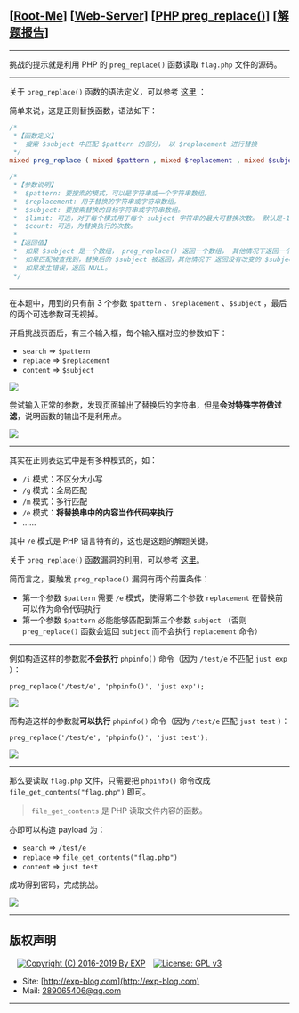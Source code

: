 ## [[Root-Me](https://www.root-me.org/)] [[Web-Server](https://www.root-me.org/en/Challenges/Web-Server/)] [[PHP preg_replace()](https://www.root-me.org/en/Challenges/Web-Server/PHP-preg_replace)] [[解题报告](http://exp-blog.com/2019/03/07/pid-3495/)]

------


挑战的提示就是利用  PHP 的 `preg_replace()` 函数读取 `flag.php` 文件的源码。

------------

关于 `preg_replace()` 函数的语法定义，可以参考 [这里](http://www.runoob.com/php/php-preg_replace.html) ：

简单来说，这是正则替换函数，语法如下：

```php
/*
 *【函数定义】
 *  搜索 $subject 中匹配 $pattern 的部分， 以 $replacement 进行替换
 */
mixed preg_replace ( mixed $pattern , mixed $replacement , mixed $subject [, int $limit = -1 [, int &$count ]] )

/*
 *【参数说明】
 *  $pattern: 要搜索的模式，可以是字符串或一个字符串数组。
 *  $replacement: 用于替换的字符串或字符串数组。
 *  $subject: 要搜索替换的目标字符串或字符串数组。
 *  $limit: 可选，对于每个模式用于每个 subject 字符串的最大可替换次数。 默认是-1（无限制）。
 *  $count: 可选，为替换执行的次数。
 *
 *【返回值】
 *  如果 $subject 是一个数组， preg_replace() 返回一个数组， 其他情况下返回一个字符串。
 *  如果匹配被查找到，替换后的 $subject 被返回，其他情况下 返回没有改变的 $subject。
 *  如果发生错误，返回 NULL。
 */
```

------------

在本题中，用到的只有前 3 个参数 `$pattern` 、`$replacement` 、`$subject` ，最后的两个可选参数可无视掉。

开启挑战页面后，有三个输入框，每个输入框对应的参数如下：

- `search` => `$pattern`
- `replace` => `$replacement`
- `content` => `$subject`

![](https://github.com/lyy289065406/CTF-Solving-Reports/blob/master/rootme/Web-Server/%5B27%5D%20%5B30P%5D%20PHP%20preg_replace/imgs/01.png)

尝试输入正常的参数，发现页面输出了替换后的字符串，但是**会对特殊字符做过滤**，说明函数的输出不是利用点。

![](https://github.com/lyy289065406/CTF-Solving-Reports/blob/master/rootme/Web-Server/%5B27%5D%20%5B30P%5D%20PHP%20preg_replace/imgs/02.png)


------------

其实在正则表达式中是有多种模式的，如：

- `/i` 模式：不区分大小写
- `/g` 模式：全局匹配
- `/m` 模式：多行匹配
- `/e` 模式：**将替换串中的内容当作代码来执行**
- ......

其中 `/e` 模式是 PHP 语言特有的，这也是这题的解题关键。

关于 `preg_replace()` 函数漏洞的利用，可以参考 [这里](https://www.waitalone.cn/phpmyadmin-preg_replace-rce.html)。

简而言之，要触发 `preg_replace()` 漏洞有两个前置条件：

- 第一个参数 `$pattern` 需要 `/e` 模式，使得第二个参数 `replacement` 在替换前可以作为命令代码执行
- 第一个参数 `$pattern` 必能能够匹配到第三个参数 `subject` （否则 `preg_replace()` 函数会返回 `subject` 而不会执行 `replacement` 命令）

------------


例如构造这样的参数就**不会执行** `phpinfo()` 命令（因为 `/test/e` 不匹配 `just exp` ）：

`preg_replace('/test/e', 'phpinfo()', 'just exp');`

![](https://github.com/lyy289065406/CTF-Solving-Reports/blob/master/rootme/Web-Server/%5B27%5D%20%5B30P%5D%20PHP%20preg_replace/imgs/03.png)

而构造这样的参数就**可以执行** `phpinfo()` 命令（因为 `/test/e` 匹配 `just test` ）：

`preg_replace('/test/e', 'phpinfo()', 'just test');`

![](https://github.com/lyy289065406/CTF-Solving-Reports/blob/master/rootme/Web-Server/%5B27%5D%20%5B30P%5D%20PHP%20preg_replace/imgs/04.png)


------------

那么要读取 `flag.php` 文件，只需要把 `phpinfo()` 命令改成 `file_get_contents("flag.php")` 即可。

> `file_get_contents` 是 PHP 读取文件内容的函数。

亦即可以构造 payload 为：

- `search` => `/test/e`
- `replace` => `file_get_contents("flag.php")`
- `content` => `just test`

成功得到密码，完成挑战。

![](https://github.com/lyy289065406/CTF-Solving-Reports/blob/master/rootme/Web-Server/%5B27%5D%20%5B30P%5D%20PHP%20preg_replace/imgs/05.png)

------

## 版权声明

　[![Copyright (C) 2016-2019 By EXP](https://img.shields.io/badge/Copyright%20(C)-2016~2019%20By%20EXP-blue.svg)](http://exp-blog.com)　[![License: GPL v3](https://img.shields.io/badge/License-GPL%20v3-blue.svg)](https://www.gnu.org/licenses/gpl-3.0)
  

- Site: [http://exp-blog.com](http://exp-blog.com) 
- Mail: <a href="mailto:289065406@qq.com?subject=[EXP's Github]%20Your%20Question%20（请写下您的疑问）&amp;body=What%20can%20I%20help%20you?%20（需要我提供什么帮助吗？）">289065406@qq.com</a>


------
